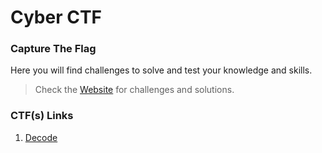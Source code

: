 # Cyber CTF

### Capture The Flag

Here you will find challenges to solve 
and test your knowledge and skills.

> Check the [Website](https://cybergreeks.zyrosite.com) for challenges and solutions.

### CTF(s) Links

1. [Decode](https://github.com/s41r4j/cyberctf/decode.md)
